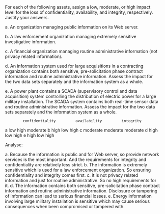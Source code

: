 For each of the following assets, assign a low, moderate, or high impact level for the loss of confidentiality, availability, and integrity, respectively. Justify your answers.

a. An organization managing public information on its Web server.

b. A law enforcement organization managing extremely sensitive investigative information.

c. A financial organization managing routine administrative information (not privacy related information).

d. An information system used for large acquisitions in a contracting organization contains both sensitive, pre-solicitation phase contract information and routine administrative information. Assess the impact for the two data sets separately and the information system as a whole.

e. A power plant contains a SCADA (supervisory control and data acquisition) system controlling the distribution of electric power for a large military installation. The SCADA system contains both real-time sensor data and routine administrative information. Assess the impact for the two data sets separately and the information system as a whole.

            confidentiality         availability         integrity
a                 low                  high               moderate
b                 high                  low                 high
c               moderate              moderate            moderate
d                 high                  low                 high
e                 high                  low                 high

Analyse:

a. Because the information is public and for Web server, so provide network services is the most important. And the requirements for integrity and confidentiality are relatively less strict.
b. The information is extremely sensitive which is used for a law enforcement organization. So ensuring confidentiality and integrity comes first.
c. It is not privacy related information and just for routine administrative. So no high requirements for it.
d. The information contains both sensitive, pre-solicitation phase contract information and routine administrative information. Disclosure or tampering of information can lead to serious financial losses.
e. Energy information involving large military installation is sensitive which may cause serious consequences when been compromised or tampered with.